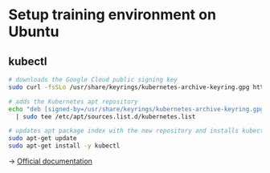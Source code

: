 # Setup training environment on Ubuntu

## kubectl

```bash
# downloads the Google Cloud public signing key
sudo curl -fsSLo /usr/share/keyrings/kubernetes-archive-keyring.gpg https://packages.cloud.google.com/apt/doc/apt-key.gpg

# adds the Kubernetes apt repository
echo "deb [signed-by=/usr/share/keyrings/kubernetes-archive-keyring.gpg] https://apt.kubernetes.io/ kubernetes-xenial main" \
  | sudo tee /etc/apt/sources.list.d/kubernetes.list

# updates apt package index with the new repository and installs kubectl
sudo apt-get update
sudo apt-get install -y kubectl
```

→ [Official documentation](https://kubernetes.io/docs/tasks/tools/install-kubectl-linux/)
